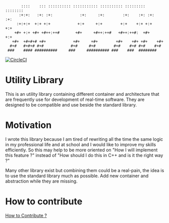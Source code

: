 ```
       ::::    ::: :::::::::: ::::::::::: :::::::::: :::::::::   ::::::::    
      :+:+:   :+: :+:            :+:     :+:        :+:    :+: :+:    :+:    
     :+:+:+  +:+ +:+            +:+     +:+        +:+    +:+ +:+    +:+     
    +#+ +:+ +#+ +#++:++#       +#+     +#++:++#   +#++:++#:  +#+    +:+      
   +#+  +#+#+# +#+            +#+     +#+        +#+    +#+ +#+    +#+       
  #+#   #+#+# #+#            #+#     #+#        #+#    #+# #+#    #+#        
 ###    #### ##########     ###     ########## ###    ###  ########          
```
[![CircleCI](https://circleci.com/gh/domage-j/netero-libs.svg?style=svg&circle-token=465f51833446dc7eaae24f57dc348156ba549a19)](https://circleci.com/gh/domage-j/netero-libs)

# Utility Library

This is an utility library containing different container and architecture that are frequently use for development of real-time software.
They are designed to be compatible and use beside the standard library.

# Motivation

I wrote this library because I am tired of rewriting all the time the same logic in my professional life and at school and I would like to improve my skills efficiently.
So this may help to be more oriented on "How I will implement this feature ?" instead of "How should I do this in C++ and is it the right way ?"

Many other library exist but combining them could be a real-pain, the idea is to use the standard library much as possible.
Add new container and abstraction while they are missing.

# How to contribute
[How to Contribute ?](CONTRIBUTING.md)
